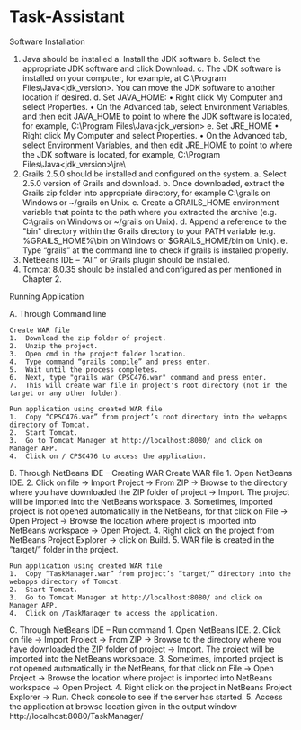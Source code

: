 # Task-Assistant

Software Installation
1.	Java should be installed
    a.	Install the JDK software
    b.	Select the appropriate JDK software and click Download.
    c.	The JDK software is installed on your computer, for example, at C:\Program Files\Java\<jdk_version>. You can move the JDK software to another location if desired.
    d.	Set JAVA_HOME:
        •	Right click My Computer and select Properties.
        •	On the Advanced tab, select Environment Variables, and then edit JAVA_HOME to point to where the JDK software is located, for example, C:\Program Files\Java\<jdk_version>
    e.	Set JRE_HOME
        •	Right click My Computer and select Properties.
    •	On the Advanced tab, select Environment Variables, and then edit JRE_HOME to point to where the JDK software is located, for example, C:\Program Files\Java\<jdk_version>\jre\
2.	Grails 2.5.0 should be installed and configured on the system.
    a.	Select 2.5.0 version of Grails and download.
    b.	Once downloaded, extract the Grails zip folder into appropriate directory, for example C:\grails on Windows or ~/grails on Unix.
    c.	Create a GRAILS_HOME environment variable that points to the path where you extracted the archive (e.g. C:\grails on Windows or ~/grails on Unix).
    d.	Append a reference to the "bin" directory within the Grails directory to your PATH variable (e.g. %GRAILS_HOME%\bin on Windows or $GRAILS_HOME/bin on Unix).
    e.	Type “grails” at the command line to check if grails is installed properly.
3.	NetBeans IDE – “All” or Grails plugin should be installed.
4.	Tomcat 8.0.35 should be installed and configured as per mentioned in Chapter 2.


Running Application

A.	Through Command line

    Create WAR file
    1.	Download the zip folder of project.
    2.	Unzip the project. 
    3.	Open cmd in the project folder location.
    4.	Type command “grails compile” and press enter.
    5.	Wait until the process completes.
    6.	Next, type "grails war CPSC476.war" command and press enter. 
    7.	This will create war file in project's root directory (not in the target or any other folder).

    Run application using created WAR file
    1.	Copy “CPSC476.war” from project’s root directory into the webapps directory of Tomcat.
    2.	Start Tomcat.
    3.	Go to Tomcat Manager at http://localhost:8080/ and click on Manager APP.
    4.	Click on / CPSC476 to access the application.

B.	Through NetBeans IDE – Creating WAR
    Create WAR file
    1.	Open NetBeans IDE.
    2.	Click on file -> Import Project -> From ZIP -> Browse to the directory where you have downloaded the ZIP folder of project -> Import. The project will be imported into the NetBeans workspace.
    3.	Sometimes, imported project is not opened automatically in the NetBeans, for that click on File -> Open Project -> Browse the location where project is imported into NetBeans workspace -> Open Project.
    4.	Right click on the project from NetBeans Project Explorer -> click on Build.
    5.	WAR file is created in the “target/” folder in the project.

    Run application using created WAR file
    1.	Copy “TaskManager.war” from project’s “target/” directory into the webapps directory of Tomcat.
    2.	Start Tomcat.
    3.	Go to Tomcat Manager at http://localhost:8080/ and click on Manager APP.
    4.	Click on /TaskManager to access the application.

C.	Through NetBeans IDE – Run command
    1.	Open NetBeans IDE.
    2.	Click on file -> Import Project -> From ZIP -> Browse to the directory where you have downloaded the ZIP folder of project -> Import. The project will be imported into the NetBeans workspace.
    3.	Sometimes, imported project is not opened automatically in the NetBeans, for that click on File -> Open Project -> Browse the location where project is imported into NetBeans workspace -> Open Project.
    4.	Right click on the project in NetBeans Project Explorer -> Run. Check console to see if the server has started. 
    5.	Access the application at browse location given in the output window http://localhost:8080/TaskManager/
